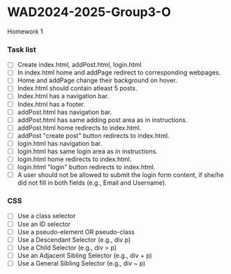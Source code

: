 # WAD2024-2025-Group3-O
Homework 1


### Task list

- [ ] Create index.html, addPost.html, login.html
- [ ] In index.html home and addPage redirect to corresponding webpages.
- [ ] Home and addPage change their background on hover.
- [ ] Index.html should contain atleast 5 posts.
- [ ] Index.html has a navigation bar.
- [ ] Index.html has a footer.
- [ ] addPost.html has navigation bar.
- [ ] addPost.html has same adding post area as in instructions.
- [ ] addPost.html home redirects to index.html.
- [ ] addPost "create post" button redirects to index.html.
- [ ] login.html has navigation bar.
- [ ] login.html has same login area as in instructions.
- [ ] login.html home redirects to index.html.
- [ ] login.html "login" button redirects to index.html.
- [ ] A user should not be allowed to submit the login form content, if she/he did not fill in both fields (e.g., Email and Username).
### CSS
- [ ] Use a class selector
- [ ] Use an ID selector
- [ ] Use a pseudo-element OR pseudo-class
- [ ] Use a Descendant Selector (e.g., div p)
- [ ] Use a Child Selector (e.g., div > p)
- [ ] Use an Adjacent Sibling Selector (e.g., div + p)
- [ ] Use a General Sibling Selector (e.g., div ~ p) 
